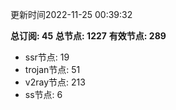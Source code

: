 更新时间2022-11-25 00:39:32

**总订阅: 45**
**总节点: 1227**
**有效节点: 289**
- ssr节点: 19
- trojan节点: 51
- v2ray节点: 213
- ss节点: 6
